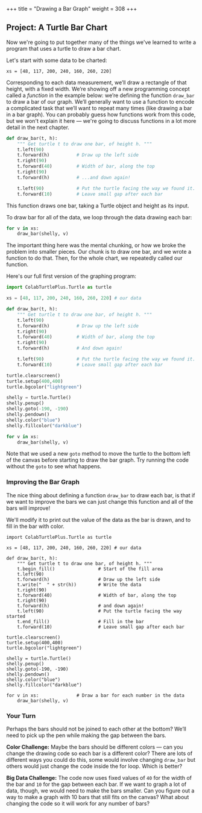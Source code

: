 +++
title = "Drawing a Bar Graph"
weight = 308
+++

## Project: A Turtle Bar Chart

Now we're going to put together many of the things we've learned to write a program that uses a turtle to draw a bar chart.

Let's start with some data to be charted:

```xs = [48, 117, 200, 240, 160, 260, 220]```

Corresponding to each data measurement, we&#8217;ll draw a rectangle
of that height, with a fixed width.  We&#8217;re showing off a new
programming concept called a *function* in the example below:
we&#8217;re defining the function ```draw_bar``` to draw a bar of our
graph. We&#8217;ll generally want to use a function to encode a
complicated task that we&#8217;ll want to repeat many times (like
drawing a bar in a bar graph). You can probably guess how functions
work from this code, but we won't explain it here &mdash; we're going to discuss functions in a
lot more detail in the next chapter.

```Python
def draw_bar(t, h):
    """ Get turtle t to draw one bar, of height h. """
    t.left(90)
    t.forward(h)          # Draw up the left side
    t.right(90)
    t.forward(40)         # Width of bar, along the top
    t.right(90)
    t.forward(h)          # ...and down again!

    t.left(90)            # Put the turtle facing the way we found it.
    t.forward(10)         # Leave small gap after each bar
```

This function draws one bar, taking a Turtle object and height as its input.

To draw bar for all of the data, we loop through the data drawing each bar:
```Python
for v in xs:              
    draw_bar(shelly, v)
```

The important thing here was the mental chunking, or how we broke the
problem into smaller pieces. Our chunk is to draw one bar, and we
wrote a function to do that. Then, for the whole chart, we repeatedly
called our function.

Here's our full first version of the graphing program:
```Python
import ColabTurtlePlus.Turtle as turtle

xs = [48, 117, 200, 240, 160, 260, 220] # our data

def draw_bar(t, h):
    """ Get turtle t to draw one bar, of height h. """
    t.left(90)
    t.forward(h)          # Draw up the left side
    t.right(90)
    t.forward(40)         # Width of bar, along the top
    t.right(90)
    t.forward(h)          # And down again!

    t.left(90)            # Put the turtle facing the way we found it.
    t.forward(10)         # Leave small gap after each bar

turtle.clearscreen()  
turtle.setup(400,400)
turtle.bgcolor("lightgreen")

shelly = turtle.Turtle()
shelly.penup()
shelly.goto(-190, -190)
shelly.pendown()
shelly.color("blue")
shelly.fillcolor("darkblue")

for v in xs:             
    draw_bar(shelly, v)
```

Note that we used a new ```goto``` method to move the turtle to the bottom left of the canvas before starting to draw the bar graph. Try running the code without the ```goto``` to see what happens.

### Improving the Bar Graph

The nice thing about defining a function ```draw_bar``` to draw each
bar, is that if we want to improve the bars we can just change this
function and all of the bars will improve!

We'll modify it to print out the value of the data as the bar is drawn, and to fill in the bar with color.

```
import ColabTurtlePlus.Turtle as turtle

xs = [48, 117, 200, 240, 160, 260, 220] # our data

def draw_bar(t, h):
    """ Get turtle t to draw one bar, of height h. """
    t.begin_fill()                # Start of the fill area
    t.left(90)
    t.forward(h)                  # Draw up the left side
    t.write("  " + str(h))        # Write the data
    t.right(90)
    t.forward(40)                 # Width of bar, along the top
    t.right(90)
    t.forward(h)                  # and down again!
    t.left(90)                    # Put the turtle facing the way started
    t.end_fill()                  # Fill in the bar
    t.forward(10)                 # Leave small gap after each bar

turtle.clearscreen()  
turtle.setup(400,400)
turtle.bgcolor("lightgreen")

shelly = turtle.Turtle()
shelly.penup()
shelly.goto(-190, -190)
shelly.pendown()
shelly.color("blue")
shelly.fillcolor("darkblue")

for v in xs:              # Draw a bar for each number in the data
    draw_bar(shelly, v)
```

### Your Turn

Perhaps the bars should not be joined to each other at the
bottom?  We&#8217;ll need to pick up the pen while making the gap
between the bars.

**Color Challenge:** Maybe the bars should be different colors &mdash; can
you change the drawing code so each bar is a different color? There
are lots of different ways you could do this, some would involve
changing ```draw_bar``` but others would just change the code inside
the for loop. Which is better?

**Big Data Challenge:** The code now uses fixed values of ```40``` for the
width of the bar and ```10``` for the gap between each bar. If we want
to graph a lot of data, though, we would need to make the bars
smaller. Can you figure out a way to make a graph with 10 bars that
still fits on the canvas?  What about changing the code so it will
work for any number of bars?
